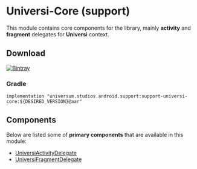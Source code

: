 Universi-Core (support)
===============

This module contains core components for the library, mainly **activity** and **fragment** delegates
for **Universi** context.

## Download ##
[![Bintray](https://api.bintray.com/packages/universum-studios/android/universum.studios.android.support%3Asupport-universi/images/download.svg)](https://bintray.com/universum-studios/android/universum.studios.android.support%3Asupport-universi/_latestVersion)

### Gradle ###

    implementation "universum.studios.android.support:support-universi-core:${DESIRED_VERSION}@aar"

## Components ##

Below are listed some of **primary components** that are available in this module:

- [UniversiActivityDelegate](https://github.com/universum-studios/android_universi/blob/support-master/library-activity/src/main/java/universum/studios/android/support/universi/UniversiActivityDelegate.java)
- [UniversiFragmentDelegate](https://github.com/universum-studios/android_universi/blob/support-master/library-fragment/src/main/java/universum/studios/android/support/universi/UniversiFragmentDelegate.java)
